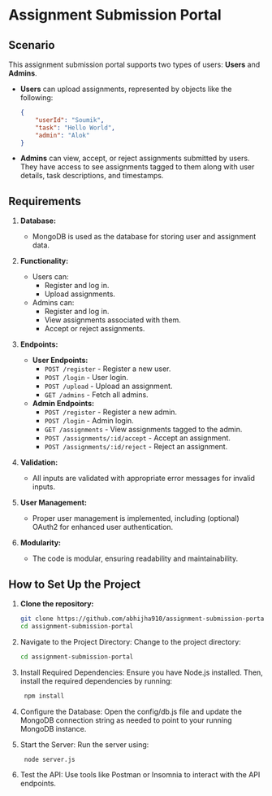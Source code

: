 # Assignment Submission Portal

## Scenario

This assignment submission portal supports two types of users: **Users** and **Admins**.

- **Users** can upload assignments, represented by objects like the following:
    ```json
    {
        "userId": "Soumik",
        "task": "Hello World",
        "admin": "Alok"
    }
    ```

- **Admins** can view, accept, or reject assignments submitted by users. They have access to see assignments tagged to them along with user details, task descriptions, and timestamps.

## Requirements

1. **Database:**
   - MongoDB is used as the database for storing user and assignment data.

2. **Functionality:**
   - Users can:
     - Register and log in.
     - Upload assignments.
   - Admins can:
     - Register and log in.
     - View assignments associated with them.
     - Accept or reject assignments.

3. **Endpoints:**
   - **User Endpoints:**
     - `POST /register` - Register a new user.
     - `POST /login` - User login.
     - `POST /upload` - Upload an assignment.
     - `GET /admins` - Fetch all admins.
   - **Admin Endpoints:**
     - `POST /register` - Register a new admin.
     - `POST /login` - Admin login.
     - `GET /assignments` - View assignments tagged to the admin.
     - `POST /assignments/:id/accept` - Accept an assignment.
     - `POST /assignments/:id/reject` - Reject an assignment.

4. **Validation:**
   - All inputs are validated with appropriate error messages for invalid inputs.

5. **User Management:**
   - Proper user management is implemented, including (optional) OAuth2 for enhanced user authentication.

6. **Modularity:**
   - The code is modular, ensuring readability and maintainability.

## How to Set Up the Project

1. **Clone the repository:**
   ```bash
   git clone https://github.com/abhijha910/assignment-submission-portal.git
   cd assignment-submission-portal

2. Navigate to the Project Directory: Change to the project directory:
   ```bash
   cd assignment-submission-portal
   
3. Install Required Dependencies: Ensure you have Node.js installed. Then, install the required dependencies by running: 
   ```bash
    npm install
   
4. Configure the Database: Open the config/db.js file and update the MongoDB connection string as needed to point to your running MongoDB instance.

5. Start the Server: Run the server using:
   ```bash
    node server.js

7. Test the API: Use tools like Postman or Insomnia to interact with the API endpoints.
